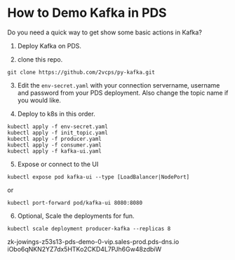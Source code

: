 # How to Demo Kafka in PDS
Do you need a quick way to get show some basic actions in Kafka?

1. Deploy Kafka on PDS.

2. clone this repo.
```
git clone https://github.com/2vcps/py-kafka.git
```

3. Edit the `env-secret.yaml` with your connection servername, username and password from your PDS deployment. Also change the topic name if you would like.

4. Deploy to k8s in this order.
```
kubectl apply -f env-secret.yaml
kubectl apply -f init_topic.yaml
kubectl apply -f producer.yaml
kubectl apply -f consumer.yaml
kubectl apply -f kafka-ui.yaml
```
5. Expose or connect to the UI
```
kubectl expose pod kafka-ui --type [LoadBalancer|NodePort]
```
or
```
kubectl port-forward pod/kafka-ui 8080:8080
```

6. Optional, Scale the deployments for fun.
```
kubectl scale deployment producer-kafka --replicas 8
```
zk-jowings-z53s13-pds-demo-0-vip.sales-prod.pds-dns.io
iObo6qNKN2YZ7dx5HTKo2CKD4L7PJh6Gw48zdbiW